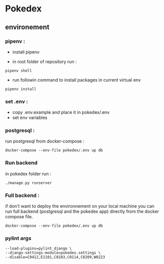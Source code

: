 # Pokedex



## environement


### pipenv : 

- install pipenv

- in root folder of repository run : 


```shell
pipenv shell
```

- run followin command to install packages in current virtual env


```shell
pipenv install
```

### set .env :

- copy .env.example and place it in pokedex/.env 
- set env variables

### postgresql :

run postgresql from docker-compose :


```shell
docker-compose --env-file pokedex/.env up db 
```

### Run backend
in pokedex folder run :

```shell
./manage.py runserver
```
### Full backend :
if don't want to deploy the environnement on your local machine you can run full backend (postgresql and the pokedex app) directly from the docker compose file.


```shell
docker-compose --env-file pokedex/.env up db 
```

### pylint args

 
```shell
--load-plugins=pylint_django \
--django-settings-module=pokedex.settings \
--disable=C0412,E1101,C0103,C0114,C0209,W0223
```
